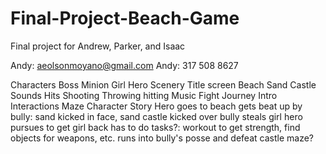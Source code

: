 # Final-Project-Beach-Game
Final project for Andrew, Parker, and Isaac

Andy: aeolsonmoyano@gmail.com
Andy: 317 508 8627


Characters
  Boss
  Minion
  Girl
  Hero
Scenery
  Title screen
  Beach
  Sand Castle
Sounds
    Hits
        Shooting
        Throwing
        hitting
    Music
        Fight
        Journey
        Intro
Interactions
    Maze
    Character
Story
  Hero goes to beach
  gets beat up by bully: sand kicked in face, sand castle kicked over
  bully steals girl
  hero pursues to get girl back
    has to do tasks?: workout to get strength, find objects for weapons, etc.
  runs into bully's posse and defeat
  castle maze?
  

